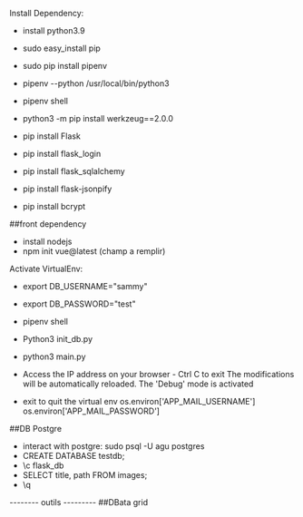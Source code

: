 
Install Dependency:

- install python3.9
- sudo easy_install pip 
- sudo pip install pipenv
- pipenv --python /usr/local/bin/python3
- pipenv shell
- python3 -m pip install werkzeug==2.0.0

- pip install Flask
- pip install flask_login
- pip install flask_sqlalchemy
- pip install flask-jsonpify
- pip install bcrypt

##front dependency

- install nodejs
- npm init vue@latest (champ a remplir)

Activate VirtualEnv:
- export DB_USERNAME="sammy"
- export DB_PASSWORD="test"  
- pipenv shell
- Python3 init_db.py
- python3 main.py
- Access the IP address on your browser - Ctrl C to exit
The modifications will be automatically reloaded.
The 'Debug' mode is activated

- exit to quit the virtual env
os.environ['APP_MAIL_USERNAME']
os.environ['APP_MAIL_PASSWORD']

##DB Postgre
- interact with postgre: sudo psql -U agu postgres  
- CREATE DATABASE testdb;
- \c flask_db
- SELECT title, path FROM images;
- \q

-------- outils ---------
##DBata grid
